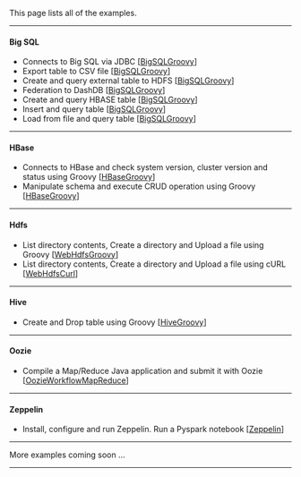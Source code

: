 This page lists all of the examples.

*********************************************************************

#### Big SQL

- Connects to Big SQL via JDBC [[BigSQLGroovy](./BigSQLGroovy/README.md)]
- Export table to CSV file [[BigSQLGroovy](./BigSQLGroovy/README.md)]
- Create and query external table to HDFS [[BigSQLGroovy](./BigSQLGroovy/README.md)]
- Federation to DashDB [[BigSQLGroovy](./BigSQLGroovy/README.md)]
- Create and query HBASE table [[BigSQLGroovy](./BigSQLGroovy/README.md)]
- Insert and query table [[BigSQLGroovy](./BigSQLGroovy/README.md)]
- Load from file and query table [[BigSQLGroovy](./BigSQLGroovy/README.md)]

*********************************************************************

#### HBase

- Connects to HBase and check system version, cluster version and status using Groovy [[HBaseGroovy](./HBaseGroovy/README.md)]
- Manipulate schema and execute CRUD operation using Groovy [[HBaseGroovy](./HBaseGroovy/README.md)]

*********************************************************************

#### Hdfs

- List directory contents, Create a directory and Upload a file using Groovy [[WebHdfsGroovy](./WebHdfsGroovy/README.md)]
- List directory contents, Create a directory and Upload a file using cURL [[WebHdfsCurl](./WebHdfsCurl/README.md)]

*********************************************************************

#### Hive

- Create and Drop table using Groovy [[HiveGroovy](./HiveGroovy/README.md)]

*********************************************************************
#### Oozie

- Compile a Map/Reduce Java application and submit it with Oozie [[OozieWorkflowMapReduce](./OozieWorkflowMapReduce/README.md)]

*********************************************************************

#### Zeppelin

- Install, configure and run Zeppelin. Run a Pyspark notebook  [[Zeppelin](./Zeppelin/README.md)]

*********************************************************************

More examples coming soon ...

*********************************************************************

